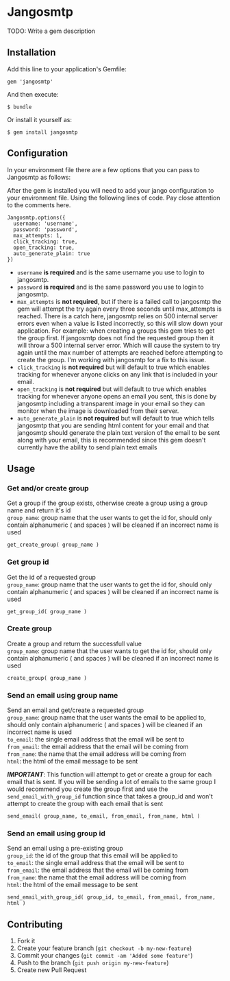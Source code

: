 # Jangosmtp

TODO: Write a gem description

## Installation

Add this line to your application's Gemfile:

    gem 'jangosmtp'

And then execute:

    $ bundle

Or install it yourself as:

    $ gem install jangosmtp

## Configuration

In your environment file there are a few options that you can pass to Jangosmtp as follows:

After the gem is installed you will need to add your jango configuration to your environment file. Using the following lines of code. Pay close attention to the comments here.

    Jangosmtp.options({
      username: 'username',
      password: 'password',
      max_attempts: 1,
      click_tracking: true,
      open_tracking: true,
      auto_generate_plain: true
    })

* `username` __is required__ and is the same username you use to login to jangosmtp.
* `password` __is required__ and is the same password you use to login to jangosmtp.
* `max_attempts` is __not required__, but if there is a failed call to jangosmtp the gem will attempt the try again every three seconds until max_attempts is reached. There is a catch here, jangosmtp relies on 500 internal server errors even when a value is listed incorrectly, so this will slow down your application. For example: when creating a groups this gem tries to get the group first. If jangosmtp does not find the requested group then it will throw a 500 internal server error. Which will cause the system to try again until the max number of attempts are reached before attempting to create the group. I'm working with jangosmtp for a fix to this issue.
* `click_tracking` is __not required__ but will default to true which enables tracking for whenever anyone clicks on any link that is included in your email.
* `open_tracking` is __not required__ but will default to true which enables tracking for whenever anyone opens an email you sent, this is done by jangosmtp including a transparent image in your email so they can monitor when the image is downloaded from their server.
* `auto_generate_plain` is __not required__ but will default to true which tells jangosmtp that you are sending html content for your email and that jangosmtp should generate the plain text version of the email to be sent along with your email, this is recommended since this gem doesn't currently have the ability to send plain text emails

## Usage

### Get and/or create group
Get a group if the group exists, otherwise create a group using a group name and return it's id  
`group_name`: group name that the user wants to get the id for, should only contain alphanumeric ( and spaces ) will be cleaned if an incorrect name is used
    
    get_create_group( group_name )
    
### Get group id
Get the id of a requested group  
`group_name`: group name that the user wants to get the id for, should only contain alphanumeric ( and spaces ) will be cleaned if an incorrect name is used

    get_group_id( group_name )

### Create group
Create a group and return the successfull value  
`group_name`: group name that the user wants to get the id for, should only contain alphanumeric ( and spaces ) will be cleaned if an incorrect name is used

    create_group( group_name )

### Send an email using group name
Send an email and get/create a requested group  
`group_name`: group name that the user wants the email to be applied to, should only contain alphanumeric ( and spaces ) will be cleaned if an incorrect name is used  
`to_email`: the single email address that the email will be sent to  
`from_email`: the email address that the email will be coming from  
`from_name`: the name that the email address will be coming from  
`html`: the html of the email message to be sent  
  
___IMPORTANT___: This function will attempt to get or create a group for each email that is sent. If you will be sending a lot of emails to the same group I would recommend you create the group first and use the `send_email_with_group_id` function since that takes a group_id and won't attempt to create the group with each email that is sent

    send_email( group_name, to_email, from_email, from_name, html )

### Send an email using group id
Send an email using a pre-existing group  
`group_id`: the id of the group that this email will be applied to  
`to_email`: the single email address that the email will be sent to  
`from_email`: the email address that the email will be coming from  
`from_name`: the name that the email address will be coming from  
`html`: the html of the email message to be sent  

    send_email_with_group_id( group_id, to_email, from_email, from_name, html )

## Contributing

1. Fork it
2. Create your feature branch (`git checkout -b my-new-feature`)
3. Commit your changes (`git commit -am 'Added some feature'`)
4. Push to the branch (`git push origin my-new-feature`)
5. Create new Pull Request
